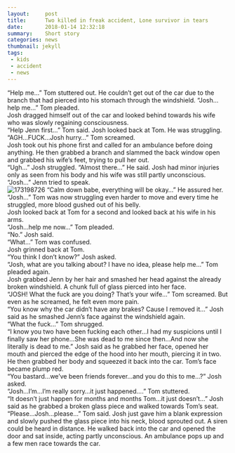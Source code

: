 ```yaml
---
layout:     post
title:      Two killed in freak accident, Lone survivor in tears
date:       2018-01-14 12:32:18
summary:    Short story
categories: news
thumbnail: jekyll
tags:
 - kids
 - accident
 - news
---
```


“Help me…” Tom stuttered out. He couldn’t get out of the car due to the branch that had pierced into his stomach through the windshield. “Josh…help me…” Tom pleaded. <br>
Josh dragged himself out of the car and looked behind towards his wife who was slowly regaining consciousness. <br>
“Help Jenn first…” Tom said. Josh looked back at Tom. He was struggling. <br>
“AGH…FUCK…Josh hurry…” Tom screamed. <br>
Josh took out his phone first and called for an ambulance before doing anything. He then grabbed a branch and slammed the back window open and grabbed his wife’s feet, trying to pull her out. <br>
“Ugh…” Josh struggled. “Almost there…” He said. Josh had minor injuries only as seen from his body and his wife was still partly unconscious. <br>
“Josh…” Jenn tried to speak. <br>
<img src="https://image.ibb.co/cLW6kd/173198726.jpg" alt="173198726" border="0">
“Calm down babe, everything will be okay…” He assured her. <br>
“Josh…” Tom was now struggling even harder to move and every time he struggled, more blood gushed out of his belly. <br>
Josh looked back at Tom for a second and looked back at his wife in his arms. <br>
“Josh…help me now…” Tom pleaded. <br>
“No.” Josh said. <br>
“What…” Tom was confused. <br>
Josh grinned back at Tom. <br>
“You think I don’t know?” Josh asked. <br>
“Josh, what are you talking about? I have no idea, please help me…” Tom pleaded again. <br>
Josh grabbed Jenn by her hair and smashed her head against the already broken windshield. A chunk full of glass pierced into her face. <br>
“JOSH! What the fuck are you doing? That’s your wife…” Tom screamed. But even as he screamed, he felt even more pain. <br>
“You know why the car didn’t have any brakes? Cause I removed it…” Josh said as he smashed Jenn’s face against the windshield again. <br>
“What the fuck…” Tom shrugged. <br>
“I know you two have been fucking each other…I had my suspicions until I finally saw her phone…She was dead to me since then…And now she literally is dead to me.” Josh said as he grabbed her face, opened her mouth and pierced the edge of the hood into her mouth, piercing it in two. He then grabbed her body and squeezed it back into the car. Tom’s face became plump red. <br>
“You bastard…we’ve been friends forever…and you do this to me…?” Josh asked. <br>
“Josh…I’m…I’m really sorry…it just happened….” Tom stuttered. <br>
“It doesn’t just happen for months and months Tom…it just doesn’t…” Josh said as he grabbed a broken glass piece and walked towards Tom’s seat. <br>
“Please…Josh…please…” Tom said. Josh just gave him a blank expression and slowly pushed the glass piece into his neck, blood sprouted out. A siren could be heard in distance. He walked back into the car and opened the door and sat inside, acting partly unconscious. An ambulance pops up and a few men race towards the car. <br>


[1]: http://jekyllrb.com/docs/frontmatter/
[2]: http://fortawesome.github.io/Font-Awesome/
[3]: http://imgur.com/
[4]: http://fortawesome.github.io/Font-Awesome/icons/
[5]: http://fortawesome.github.io/Font-Awesome/icon/android/